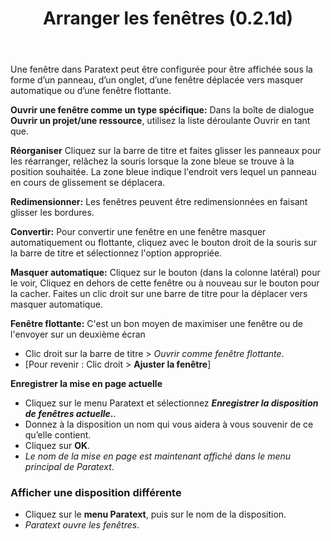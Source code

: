 ﻿---
title: Arranger les fenêtres (0.2.1d)
---

Une fenêtre dans Paratext peut être configurée pour être affichée sous la forme d’un panneau, d’un onglet, d’une fenêtre déplacée vers masquer automatique ou d’une fenêtre flottante.

**Ouvrir une fenêtre comme un type spécifique:** Dans la boîte de dialogue **Ouvrir un projet/une ressource**, utilisez la liste déroulante Ouvrir en tant que.

**Réorganiser** Cliquez sur la barre de titre et faites glisser les panneaux pour les réarranger, relâchez la souris lorsque la zone bleue se trouve à la position souhaitée. La zone bleue indique l'endroit vers lequel un panneau en cours de glissement se déplacera.

**Redimensionner:** Les fenêtres peuvent être redimensionnées en faisant glisser les bordures.

**Convertir:** Pour convertir une fenêtre en une fenêtre masquer automatiquement ou flottante, cliquez avec le bouton droit de la souris sur la barre de titre et sélectionnez l'option appropriée.

**Masquer automatique:** Cliquez sur le bouton (dans la colonne latéral) pour le voir, Cliquez en dehors de cette fenêtre ou à nouveau sur le bouton pour la cacher. Faites un clic droit sur une barre de titre pour la déplacer vers masquer automatique.

**Fenêtre flottante:** C'est un bon moyen de maximiser une fenêtre ou de l'envoyer sur un deuxième écran
-  Clic droit sur la barre de titre \> *Ouvrir comme fenêtre flottante*.
-  [Pour revenir : Clic droit \> **Ajuster la fenêtre**]

**Enregistrer la mise en page actuelle**

-   Cliquez sur le menu Paratext et sélectionnez ***Enregistrer la disposition de fenêtres actuelle*.**.
-   Donnez à la disposition un nom qui vous aidera à vous souvenir de ce qu’elle contient.
-   Cliquez sur **OK**.
   -  *Le nom de la mise en page est maintenant affiché dans le menu principal de Paratext*.

### Afficher une disposition différente

-   Cliquez sur le **menu Paratext**, puis sur le nom de la disposition.
   -  *Paratext ouvre les fenêtres*.

